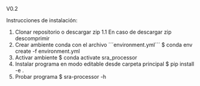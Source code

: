 V0.2

Instrucciones de instalación:
  1. Clonar repositorio o descargar zip
    1.1 En caso de descargar zip descomprimir
  3. Crear ambiente conda con el archivo ´´´environment.yml´´´
     $ conda env create -f environment.yml
  4. Activar ambiente
     $ conda activate sra_processor
  5. Instalar programa en modo editable desde carpeta principal
     $ pip install -e .
  6. Probar programa
     $ sra-processor -h
